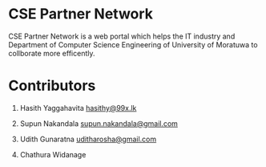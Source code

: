 CSE Partner Network
===================

CSE Partner Network is a web portal which helps the IT industry and Department of Computer Science Engineering of University of Moratuwa to collborate more efficently.


Contributors
============

1) Hasith Yaggahavita
   hasithy@99x.lk
   
2) Supun Nakandala
   supun.nakandala@gmail.com
   
3) Udith Gunaratna
   uditharosha@gmail.com
   
4) Chathura Widanage 
